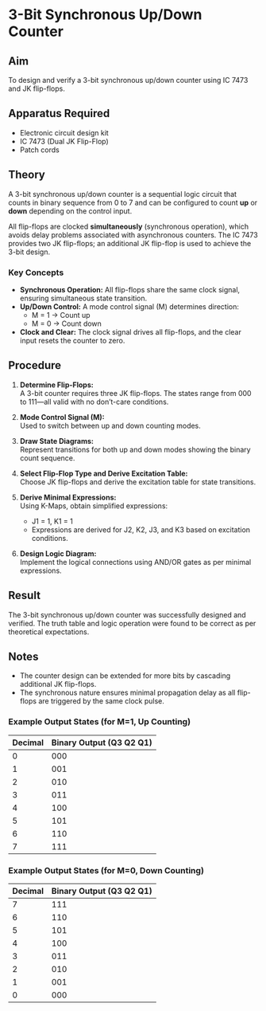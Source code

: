 # 3-Bit Synchronous Up/Down Counter

## Aim
To design and verify a 3-bit synchronous up/down counter using IC 7473 and JK flip-flops.

## Apparatus Required
- Electronic circuit design kit  
- IC 7473 (Dual JK Flip-Flop)  
- Patch cords  

## Theory
A 3-bit synchronous up/down counter is a sequential logic circuit that counts in binary sequence from 0 to 7 and can be configured to count **up** or **down** depending on the control input.  

All flip-flops are clocked **simultaneously** (synchronous operation), which avoids delay problems associated with asynchronous counters. The IC 7473 provides two JK flip-flops; an additional JK flip-flop is used to achieve the 3-bit design.

### Key Concepts
- **Synchronous Operation:** All flip-flops share the same clock signal, ensuring simultaneous state transition.  
- **Up/Down Control:** A mode control signal (M) determines direction:
  - M = 1 → Count up  
  - M = 0 → Count down  
- **Clock and Clear:** The clock signal drives all flip-flops, and the clear input resets the counter to zero.

## Procedure
1. **Determine Flip-Flops:**  
   A 3-bit counter requires three JK flip-flops. The states range from 000 to 111—all valid with no don’t-care conditions.

2. **Mode Control Signal (M):**  
   Used to switch between up and down counting modes.

3. **Draw State Diagrams:**  
   Represent transitions for both up and down modes showing the binary count sequence.

4. **Select Flip-Flop Type and Derive Excitation Table:**  
   Choose JK flip-flops and derive the excitation table for state transitions.

5. **Derive Minimal Expressions:**  
   Using K-Maps, obtain simplified expressions:
   - J1 = 1, K1 = 1  
   - Expressions are derived for J2, K2, J3, and K3 based on excitation conditions.

6. **Design Logic Diagram:**  
   Implement the logical connections using AND/OR gates as per minimal expressions.

## Result
The 3-bit synchronous up/down counter was successfully designed and verified. The truth table and logic operation were found to be correct as per theoretical expectations.

## Notes
- The counter design can be extended for more bits by cascading additional JK flip-flops.
- The synchronous nature ensures minimal propagation delay as all flip-flops are triggered by the same clock pulse.


### Example Output States (for M=1, Up Counting)
| Decimal | Binary Output (Q3 Q2 Q1) |
|----------|--------------------------|
| 0 | 000 |
| 1 | 001 |
| 2 | 010 |
| 3 | 011 |
| 4 | 100 |
| 5 | 101 |
| 6 | 110 |
| 7 | 111 |

### Example Output States (for M=0, Down Counting)
| Decimal | Binary Output (Q3 Q2 Q1) |
|----------|--------------------------|
| 7 | 111 |
| 6 | 110 |
| 5 | 101 |
| 4 | 100 |
| 3 | 011 |
| 2 | 010 |
| 1 | 001 |
| 0 | 000 |
